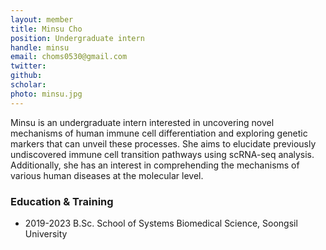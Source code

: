 ```yaml
---
layout: member
title: Minsu Cho
position: Undergraduate intern
handle: minsu
email: choms0530@gmail.com
twitter: 
github: 
scholar: 
photo: minsu.jpg
---
```


Minsu is an undergraduate intern interested in uncovering novel mechanisms of human immune cell differentiation and exploring genetic markers that can unveil these processes. She aims to elucidate previously undiscovered immune cell transition pathways using scRNA-seq analysis. Additionally, she has an interest in comprehending the mechanisms of various human diseases at the molecular level.

### Education & Training
- 2019-2023 B.Sc. School of Systems Biomedical Science, Soongsil University